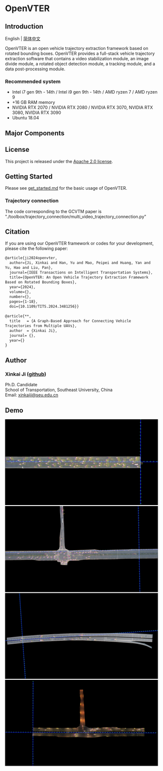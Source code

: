 OpenVTER
===============
## Introduction

English | [简体中文](README_zh-CN.md)

OpenVTER is an open vehicle trajectory extraction framework based on rotated bounding boxes.
OpenVTER provides a full-stack vehicle trajectory extraction software that contains a video stabilization module, 
an image divide module, a rotated object detection module, a tracking module, and a data post-processing module. 
### Recommended system

* Intel i7 gen 9th - 14th / Intel i9 gen 9th - 14th / AMD ryzen 7 / AMD ryzen 9
* +16 GB RAM memory 
* NVIDIA RTX 2070 / NVIDIA RTX 2080 / NVIDIA RTX 3070, NVIDIA RTX 3080, NVIDIA RTX 3090
* Ubuntu 18.04

## Major Components



## License


This project is released under the [Apache 2.0 license](LICENSE).

## Getting Started

Please see [get_started.md](docs/en/get_started.md) for the basic usage of OpenVTER. 

### Trajectory connection

The code corresponding to the GCVTM paper is "./toolbox/trajectory_connection/multi_video_trajectory_connection.py"

## Citation

 If you are using our OpenVTER framework or codes for your development, please cite the following paper:

```
@article{ji2024openvter,
  author={Ji, Xinkai and Han, Yu and Mao, Peipei and Huang, Yan and Yu, Hao and Liu, Pan},
  journal={IEEE Transactions on Intelligent Transportation Systems}, 
  title={OpenVTER: An Open Vehicle Trajectory Extraction Framework Based on Rotated Bounding Boxes}, 
  year={2024},
  volume={},
  number={},
  pages={1-18},
  doi={10.1109/TITS.2024.3481256}}

@article{**,
  title   = {A Graph-Based Approach for Connecting Vehicle Trajectories from Multiple UAVs},
  author  = {Xinkai Ji},
  journal= {},
  year={}
}
```

## Author
### Xinkai Ji ([github](https://github.com/xinkaiji))
Ph.D. Candidate  
School of Transportation, Southeast University, China  
Email: xinkaiji@seu.edu.cn

## Demo
 ![track](docs/md_files/images/tracking_result1.jpg)![track](docs/md_files/images/tracking_result2.jpg)
 ![track](docs/md_files/images/tracking_result3.jpg)![track](docs/md_files/images/tracking_result4.jpg)